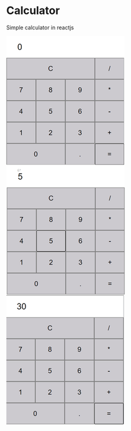 # Calculator
Simple calculator in reactjs

![alt text](https://github.com/amitrash/Calculator/blob/main/README.png)

